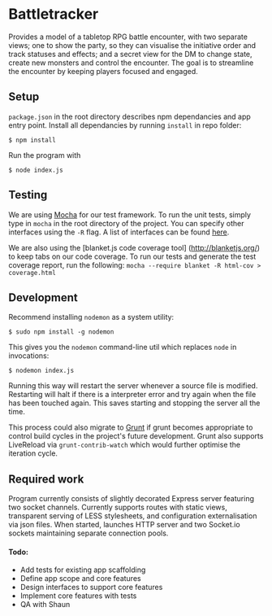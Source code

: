 
# Battletracker

Provides a model of a tabletop RPG battle encounter, with two separate views;
one to show the party, so they can visualise the initiative order and track
statuses and effects; and a secret view for the DM to change state, create new
monsters and control the encounter. The goal is to streamline the encounter
by keeping players focused and engaged.


## Setup

`package.json` in the root directory describes npm dependancies and app entry
point. Install all dependancies by running `install` in repo folder:

    $ npm install

Run the program with

    $ node index.js


## Testing

We are using [Mocha](https://visionmedia.github.io/mocha/) for our test framework. 
To run the unit tests, simply type in `mocha` in the root directory of the project. You can specify other interfaces using the `-R` flag. A list of interfaces can be found [here](http://visionmedia.github.io/mocha/#interfaces).

We are also using the [blanket.js code coverage tool] (http://blanketjs.org/) to keep tabs on our code coverage.
To run our tests and generate the test coverage report, run the following:
`mocha --require blanket -R html-cov > coverage.html`



## Development

Recommend installing `nodemon` as a system utility:

    $ sudo npm install -g nodemon

This gives you the `nodemon` command-line util which replaces `node` in
invocations:

    $ nodemon index.js

Running this way will restart the server whenever a source file is modified.
Restarting will halt if there is a interpreter error and try again when the
file has been touched again. This saves starting and stopping the server all
the time.

This process could also migrate to [Grunt](https://github.com/gruntjs/grunt) if
grunt becomes appropriate to control build cycles in the project's future
development. Grunt also supports LiveReload via `grunt-contrib-watch` which
would further optimise the iteration cycle.


## Required work

Program currently consists of slightly decorated Express server featuring two
socket channels. Currently supports routes with static views, transparent
serving of LESS stylesheets, and configuration externalisation via json files.
When started, launches HTTP server and two Socket.io sockets maintaining
separate connection pools.

#### Todo:

- Add tests for existing app scaffolding
- Define app scope and core features
- Design interfaces to support core features
- Implement core features with tests
- QA with Shaun

